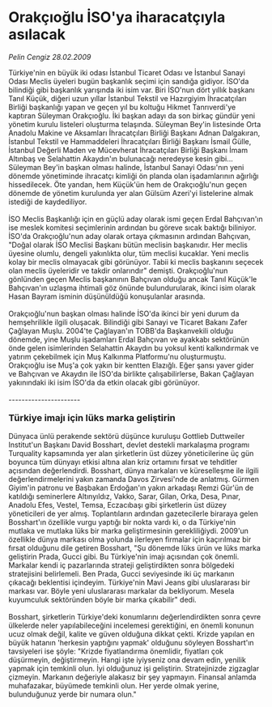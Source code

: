 # Orakçıoğlu İSO'ya iharacatçıyla asılacak

*Pelin Cengiz 28.02.2009*

<div class="taraf_structure_2col_1zq">
<div class="margen_n">



 <p>Türkiye'nin en büyük iki odası İstanbul Ticaret Odası ve İstanbul Sanayi Odası Meclis üyeleri bugün başkanlık seçimi için sandığa gidiyor. İSO'da bilindiği gibi başkanlık yarışında iki isim var. Biri İSO'nun dört yıllık başkanı Tanıl Küçük, diğeri uzun yıllar İstanbul Tekstil ve Hazırgiyim İhracatçıları Birliği başkanlığı yapan ve geçen yıl bu koltuğu Hikmet Tanrıverdi'ye kaptıran Süleyman Orakçıoğlu. İki başkan adayı da son birkaç gündür yeni yönetim kurulu listeleri oluşturma telaşında. Süleyman Bey'in listesinde Orta Anadolu Makine ve Aksamları İhracatçıları Birliği Başkanı Adnan Dalgakıran, İstanbul Tekstil ve Hammaddeleri İhracatçıları Birliği Başkanı İsmail Gülle, İstanbul Değerli Maden ve Mücevherat İhracatçıları Birliği Başkanı İmam Altınbaş ve Selahattin Akaydın'ın bulunacağı neredeyse kesin gibi... Süleyman Bey'in başkan olması halinde, İstanbul Sanayi Odası'nın yeni dönemde yönetiminde ihracatçı kimliği ön planda olan işadamlarının ağırlığı hissedilecek. Öte yandan, hem Küçük'ün hem de Orakçıoğlu'nun geçen dönemde de yönetim kurulunda yer alan Gülsüm Azeri'yi listelerine almak istediği de kaydediliyor. <br/><br/>İSO Meclis Başkanlığı için en güçlü aday olarak ismi geçen Erdal Bahçıvan'ın ise meslek komitesi seçimlerinin ardından bu göreve sıcak baktığı biliniyor. İSO'da Orakçıoğlu'nun aday olarak ortaya çıkmasının ardından Bahçıvan, "Doğal olarak İSO Meclisi Başkanı bütün meclisin başkanıdır. Her meclis üyesine olumlu, dengeli yakınlıkta olur, tüm meclisi kucaklar. Yeni meclis kolay bir meclis olmayacak gibi görünüyor. Tabii ki meclis başkanını seçecek olan meclis üyeleridir ve takdir onlarındır" demişti. Orakçıoğlu'nun gönlünden geçen Meclis başkanının Bahçıvan olduğu ancak Tanıl Küçük'le Bahçıvan'ın uzlaşma ihtimali göz önünde bulundurularak, ikinci isim olarak Hasan Bayram isminin düşünüldüğü konuşulanlar arasında. <br/><br/>Orakçıoğlu'nun başkan olması halinde İSO'da ikinci bir yeni durum da hemşehrilikle ilgili oluşacak. Bilindiği gibi Sanayi ve Ticaret Bakanı Zafer Çağlayan Muşlu. 2004'te Çağlayan'ın TOBB'da Başkanvekili olduğu dönemde, yine Muşlu işadamları Erdal Bahçıvan ve ayakkabı sektörünün önde gelen isimlerinden Selahattin Akaydın bu yoksul kenti kalkındırmak ve yatırım çekebilmek için Muş Kalkınma Platformu'nu oluşturmuştu. Orakçıoğlu ise Muş'a çok yakın bir kentten Elazığlı. Eğer şansı yaver gider ve Bahçıvan ve Akaydın ile İSO'da birlikte çalışabilirlerse, Bakan Çağlayan yakınındaki iki isim İSO'da da etkin olacak gibi görünüyor. <br/><br/>----------------------<b> <br/><br/><font size="4">Türkiye imajı için lüks marka geliştirin</font></b><font size="4"> <br/></font><br/>Dünyaca ünlü perakende sektörü düşünce kuruluşu Gottlieb Duttweiler Institut'un Başkanı David Bosshart, devlet destekli markalaşma programı Turquality kapsamında yer alan şirketlerin üst düzey yöneticilerine üç gün boyunca tüm dünyayı etkisi altına alan kriz ortamını fırsat ve tehditler açısından değerlendirdi. Bosshart, dünya markaları ve küreselleşme ile ilgili değerlendirmelerini yakın zamanda Davos Zirvesi'nde de anlatmış. Gürmen Giyim'in patronu ve Başbakan Erdoğan'ın yakın arkadaşı Remzi Gür'ün de katıldığı seminerlere Altınyıldız, Vakko, Sarar, Gilan, Orka, Desa, Pınar, Anadolu Efes, Vestel, Temsa, Eczacıbaşı gibi şirketlerin üst düzey yöneticileri de yer almış. Toplantıların ardından gazetecilerle biraraya gelen Bosshart'ın özellikle vurgu yaptığı bir nokta vardı ki, o da Türkiye'nin mutlaka ve mutlaka lüks bir marka geliştirmesinin gerekliliğiydi. 2009'un özellikle dünya markası olma yolunda ilerleyen firmalar için kaçırılmaz bir fırsat olduğunu dile getiren Bosshart, "Şu dönemde lüks ürün ve lüks marka geliştirin Prada, Gucci gibi. Bu Türkiye'nin imajı açısından çok önemli. Markalar kendi iç pazarlarında strateji geliştirdikten sonra bölgedeki stratejisini belirlemeli. Ben Prada, Gucci seviyesinde iki üç markanın çıkacağı beklentisi içindeyim. Türkiye'nin Mavi Jeans gibi uluslararası bir markası var. Böyle yeni uluslararası markalar da bekliyorum. Mesela kuyumculuk sektöründen böyle bir marka çıkabilir" dedi. <br/><br/>Bosshart, şirketlerin Türkiye'deki konumlarını değerlendirdikten sonra çevre ülkelerde neler yapılabileceğini incelemesi gerektiğini, en önemli konunun ucuz olmak değil, kalite ve güven olduğuna dikkat çekti. Krizde yapılan en büyük hatanın 'herkesin yaptığını yapmak' olduğunu söyleyen Bosshart'ın tavsiyeleri ise şöyle: "Krizde fiyatlandırma önemlidir, fiyatları çok düşürmeyin, değiştirmeyin. Hangi işte iyiyseniz ona devam edin, yenilik yapmak için temkinli olun. İyi olduğunuz işi geliştirin. Stratejinizde zigzaglar çizmeyin. Markanın değeriyle alakasız bir şey yapmayın. Finansal anlamda muhafazakar, büyümede temkinli olun. Her yerde olmak yerine, bulunduğunuz yerde bir numara olun."</p>
<br/>
<br/>
<br/>



<br/>


<div id="taraf_not">
</div>

</div>


</div>
